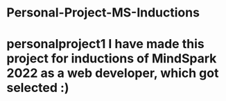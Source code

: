 # Personal-Project-MS-Inductions
# personalproject1 I have made this project for inductions of MindSpark 2022 as a web developer, which got selected :) 
